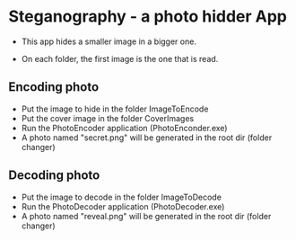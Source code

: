 # Steganography - a photo hidder App

- This app hides a smaller image in a bigger one.

- On each folder, the first image is the one that is read.

## Encoding photo

- Put the image to hide in the folder ImageToEncode
- Put the cover image in the folder CoverImages
- Run the PhotoEncoder application (PhotoEnconder.exe)
- A photo named "secret.png" will be generated in the root dir (folder changer)

## Decoding photo

- Put the image to decode in the folder ImageToDecode
- Run the PhotoDecoder application (PhotoDecoder.exe)
- A photo named "reveal.png" will be generated in the root dir (folder changer)
